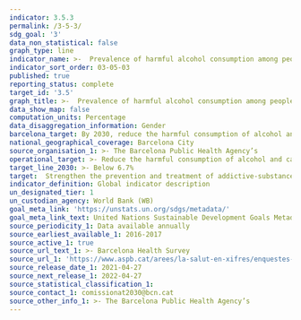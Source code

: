 ```yaml
---
indicator: 3.5.3
permalink: /3-5-3/
sdg_goal: '3'
data_non_statistical: false
graph_type: line
indicator_name: >-  Prevalence of harmful alcohol consumption among people aged 15 to 24
indicator_sort_order: 03-05-03
published: true
reporting_status: complete
target_id: '3.5'
graph_title: >-  Prevalence of harmful alcohol consumption among people aged 15 to 24
data_show_map: false
computation_units: Percentage
data_disaggregation_information: Gender
barcelona_target: By 2030, reduce the harmful consumption of alcohol and cannabis, especially in young people 
national_geographical_coverage: Barcelona City 
source_organisation_1: >- The Barcelona Public Health Agency’s 
operational_target: >- Reduce the harmful consumption of alcohol and cannabis by one third for adults and by 50% for young people, compared to the figures for 2016
target_line_2030: >- Below 6.7%
target:  Strengthen the prevention and treatment of addictive-substance abuse, including the improper use of narcotics and the harmful consumption of alcohol
indicator_definition: Global indicator description
un_designated_tier: 1
un_custodian_agency: World Bank (WB)
goal_meta_link: 'https://unstats.un.org/sdgs/metadata/'
goal_meta_link_text: United Nations Sustainable Development Goals Metadata (pdf 894kB)
source_periodicity_1: Data available annually
source_earliest_available_1: 2016-2017
source_active_1: true
source_url_text_1: >- Barcelona Health Survey 
source_url_1: 'https://www.aspb.cat/arees/la-salut-en-xifres/enquestes-de-salut/'
source_release_date_1: 2021-04-27
source_next_release_1: 2022-04-27
source_statistical_classification_1: 
source_contact_1: comissionat2030@bcn.cat
source_other_info_1: >- The Barcelona Public Health Agency’s 
---
```

